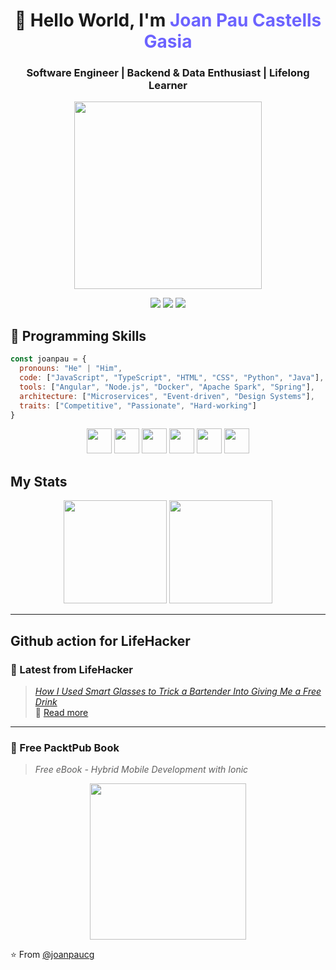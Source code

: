 

<!--
**joanpaucg/joanpaucg** is a ✨ _special_ ✨ repository because its `README.md` (this file) appears on your GitHub profile.

Here are some ideas to get you started:

- 🔭 I’m currently working on ...
- 🌱 I’m currently learning ...
- 👯 I’m looking to collaborate on ...
- 🤔 I’m looking for help with ...
- 💬 Ask me about ...
- 📫 How to reach me: ...
- 😄 Pronouns: ...
- ⚡ Fun fact: ...
-->


<h1 align="center">👋 Hello World, I'm <span style="color:#6C63FF;">Joan Pau Castells Gasia</span></h1>
<h3 align="center">Software Engineer | Backend & Data Enthusiast | Lifelong Learner</h3>
<p align="center">
  <img src="https://media.giphy.com/media/3oriO0o3mjqifL7wK4/giphy.gif" width="300">
</p>

<p align="center">
  <a href="https://www.linkedin.com/in/joan-pau-castells-gasia-58283b13b/"><img src="https://img.shields.io/badge/-LinkedIn-blue?style=for-the-badge&logo=linkedin"></a>
  <a href="https://github.com/joanpaucg"><img src="https://img.shields.io/badge/-GitHub-black?style=for-the-badge&logo=github"></a>
  <a href="mailto:your.email@example.com"><img src="https://img.shields.io/badge/-Email-D14836?style=for-the-badge&logo=gmail&logoColor=white"></a>
</p>




<h2>🧠 Programming Skills</h2>

```javascript
const joanpau = {
  pronouns: "He" | "Him",
  code: ["JavaScript", "TypeScript", "HTML", "CSS", "Python", "Java"],
  tools: ["Angular", "Node.js", "Docker", "Apache Spark", "Spring"],
  architecture: ["Microservices", "Event-driven", "Design Systems"],
  traits: ["Competitive", "Passionate", "Hard-working"]
}
```
<p align="center">
  <img src="https://cdn.jsdelivr.net/gh/devicons/devicon/icons/javascript/javascript-original.svg" width="40"/>
  <img src="https://cdn.jsdelivr.net/gh/devicons/devicon/icons/typescript/typescript-original.svg" width="40"/>
  <img src="https://cdn.jsdelivr.net/gh/devicons/devicon/icons/python/python-original.svg" width="40"/>
  <img src="https://cdn.jsdelivr.net/gh/devicons/devicon/icons/java/java-original.svg" width="40"/>
  <img src="https://cdn.jsdelivr.net/gh/devicons/devicon/icons/docker/docker-original.svg" width="40"/>
  <img src="https://cdn.jsdelivr.net/gh/devicons/devicon/icons/angularjs/angularjs-original.svg" width="40"/>
</p>

## My Stats
<p align="center">
  <img src="https://github-readme-stats.vercel.app/api?username=joanpaucg&show_icons=true&theme=dracula" height="165">
  <img src="https://github-readme-stats.vercel.app/api/top-langs/?username=joanpaucg&layout=compact&theme=dracula" height="165">
</p>

---



## Github action for LifeHacker
### 📰 Latest from LifeHacker
> *[How I Used Smart Glasses to Trick a Bartender Into Giving Me a Free Drink](https://lifehacker.com/tech/used-smart-glasses-to-trick-a-bartender?utm_medium=RSS)*  
🔗 [Read more](https://lifehacker.com/)

---

### 📘 Free PacktPub Book
> *Free eBook - Hybrid Mobile Development with Ionic*  
<p align="center">
  <img src="https://content.packt.com/B04777/cover_image_small.jpg" width="250">
</p>


⭐️ From [@joanpaucg](https://github.com/joanpaucg)
